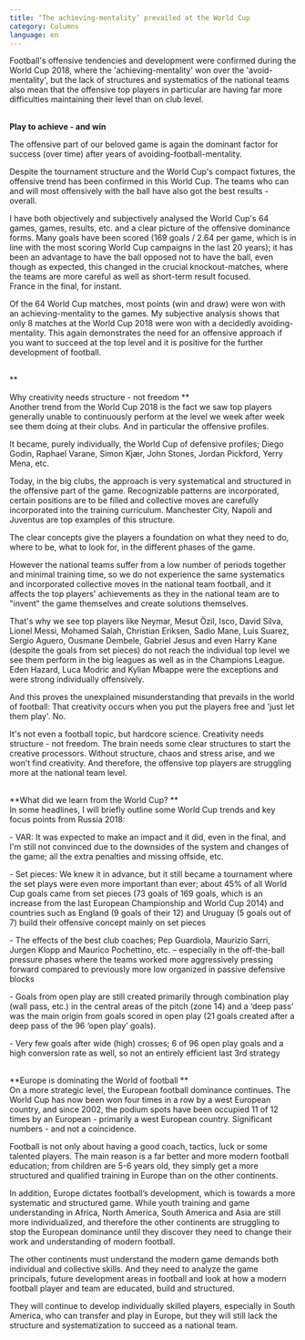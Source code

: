 ```yaml
---
title: ‘The achieving-mentality’ prevailed at the World Cup
category: Columns
language: en
---
```

Football's offensive tendencies and development were confirmed during the World Cup 2018, where the 'achieving-mentality' won over the 'avoid-mentality', but the lack of structures and systematics of the national teams also mean that the offensive top players in particular are having far more difficulties maintaining their level than on club level.

\
**Play to achieve - and win**

The offensive part of our beloved game is again the dominant factor for success (over time) after years of avoiding-football-mentality. Despite the tournament structure and the World Cup's compact fixtures, the offensive trend has been confirmed in this World Cup. The teams who can and will most offensively with the ball have also got the best results - overall. 

I have both objectively and subjectively analysed the World Cup's 64 games, games, results, etc. and a clear picture of the offensive dominance forms. Many goals have been scored (169 goals / 2.64 per game, which is in line with the most scoring World Cup campaigns in the last 20 years); it has been an advantage to have the ball opposed not to have the ball, even though as expected, this changed in the crucial knockout-matches, where the teams are more careful as well as short-term result focused. \
France in the final, for instant.

Of the 64 World Cup matches, most points (win and draw) were won with an achieving-mentality to the games. My subjective analysis shows that only 8 matches at the World Cup 2018 were won with a decidedly avoiding-mentality. This again demonstrates the need for an offensive approach if you want to succeed at the top level and it is positive for the further development of football.

\
**Why creativity needs structure - not freedom**\
Another trend from the World Cup 2018 is the fact we saw top players generally unable to continuously perform at the level we week after week see them doing at their clubs. And in particular the offensive profiles. 

It became, purely individually, the World Cup of defensive profiles; Diego Godin, Raphael Varane, Simon Kjær, John Stones, Jordan Pickford, Yerry Mena, etc.

Today, in the big clubs, the approach is very systematical and structured in the offensive part of the game. Recognizable patterns are incorporated, certain positions are to be filled and collective moves are carefully incorporated into the training curriculum. Manchester City, Napoli and Juventus are top examples of this structure. 

The clear concepts give the players a foundation on what they need to do, where to be, what to look for, in the different phases of the game. However the national teams suffer from a low number of periods together and minimal training time, so we do not experience the same systematics and incorporated collective moves in the national team football, and it affects the top players' achievements as they in the national team are to "invent" the game themselves and create solutions themselves. 

That's why we see top players like Neymar, Mesut Özil, Isco, David Silva, Lionel Messi, Mohamed Salah, Christian Eriksen, Sadio Mane, Luis Suarez, Sergio Aguero, Ousmane Dembele, Gabriel Jesus and even Harry Kane (despite the goals from set pieces) do not reach the individual top level we see them perform in the big leagues as well as in the Champions League. Eden Hazard, Luca Modric and Kylian Mbappe were the exceptions and were strong individually offensively. 

And this proves the unexplained misunderstanding that prevails in the world of football: That creativity occurs when you put the players free and 'just let them play'. No. 

It's not even a football topic, but hardcore science. Creativity needs structure - not freedom. The brain needs some clear structures to start the creative processors. Without structure, chaos and stress arise, and we won’t find creativity. And therefore, the offensive top players are struggling more at the national team level.

\
**What did we learn from the World Cup?**\
In some headlines, I will briefly outline some World Cup trends and key focus points from Russia 2018: 

\- VAR: It was expected to make an impact and it did, even in the final, and I'm still not convinced due to the downsides of the system and changes of the game; all the extra penalties and missing offside, etc. 

\- Set pieces: We knew it in advance, but it still became a tournament where the set plays were even more important than ever; about 45% of all World Cup goals came from set pieces (73 goals of 169 goals, which is an increase from the last European Championship and World Cup 2014) and countries such as England (9 goals of their 12) and Uruguay (5 goals out of 7) build their offensive concept mainly on set pieces

\- The effects of the best club coaches; Pep Guardiola, Maurizio Sarri, Jurgen Klopp and Maurico Pochettino, etc. – especially in the off-the-ball pressure phases where the teams worked more aggressively pressing forward compared to previously more low organized in passive defensive blocks

\- Goals from open play are still created primarily through combination play (wall pass, etc.) in the central areas of the pitch (zone 14) and a ‘deep pass’ was the main origin from goals scored in open play (21 goals created after a deep pass of the 96 ‘open play’ goals). 

\- Very few goals after wide (high) crosses; 6 of 96 open play goals and a high conversion rate as well, so not an entirely efficient last 3rd strategy 

\
**Europe is dominating the World of football**\
On a more strategic level, the European football dominance continues. The World Cup has now been won four times in a row by a west European country, and since 2002, the podium spots have been occupied 11 of 12 times by an European - primarily a west European country. Significant numbers - and not a coincidence. 

Football is not only about having a good coach, tactics, luck or some talented players. The main reason is a far better and more modern football education; from children are 5-6 years old, they simply get a more structured and qualified training in Europe than on the other continents. 

In addition, Europe dictates football’s development, which is towards a more systematic and structured game. While youth training and game understanding in Africa, North America, South America and Asia are still more individualized, and therefore the other continents are struggling to stop the European dominance until they discover they need to change their work and understanding of modern football.

The other continents must understand the modern game demands both individual and collective skills. And they need to analyze the game principals, future development areas in football and look at how a modern football player and team are educated, build and structured. 

They will continue to develop individually skilled players, especially in South America, who can transfer and play in Europe, but they will still lack the structure and systematization to succeed as a national team.

